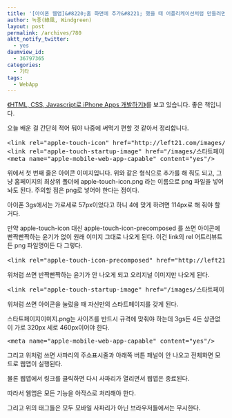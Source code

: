 ```yaml
---
title: '[아이폰 웹앱]&#8220;홈 화면에 추가&#8221; 했을 때 어플리케이션처럼 만들려면'
author: 녹풍(綠風, Windgreen)
layout: post
permalink: /archives/780
aktt_notify_twitter:
  - yes
daumview_id:
  - 36797365
categories:
  - 기타
tags:
  - WebApp
---
```

<a href="http://www.aladin.co.kr/shop/wproduct.aspx?isbn=8963510182" target="_blank">《HTML, CSS, Javascript로 iPhone Apps 개발하기》</a>를 보고 있습니다. 좋은 책입니다.

오늘 배운 걸 간단히 적어 둬야 나중에 써먹기 편할 것 같아서 정리합니다.

<pre class="brush:html">&lt;link rel="apple-touch-icon" href="http://left21.com/images/아이콘이미지.png" /&gt;
&lt;link rel="apple-touch-startup-image" href="/images/스타트페이지이미지.png"/&gt;
&lt;meta name="apple-mobile-web-app-capable" content="yes"/&gt;
</pre>

위에서 첫 번째 줄은 아이콘 이미지입니다. 위와 같은 형식으로 추가를 해 줘도 되고, 그냥 홈페이지의 최상위 폴더에 apple-touch-icon.png 라는 이름으로 png 파일을 넣어 놔도 된다. 주의할 점은 png로 넣어야 한다는 점이다.

아이폰 3gs에서는 가로세로 57px이었다고 하니 4에 맞게 하려면 114px로 해 줘야 할 거다.

만약 apple-touch-icon 대신 apple-touch-icon-precomposed 를 쓰면 아이콘에 빤짝빤짝하는 윤기가 없이 원래 이미지 그대로 나오게 된다. 이건 link의 rel 어트리뷰트든 png 파일명이든 다 그렇다.

<pre class="brush:html">&lt;link rel="apple-touch-icon-precomposed" href="http://left21.com/images/아이콘이미지.png" /&gt;</pre>

위처럼 쓰면 반짝빤짝하는 윤기가 안 나오게 되고 오리지널 이미지만 나오게 된다.

<pre class="brush:html">&lt;link rel="apple-touch-startup-image" href="/images/스타트페이지이미지.png"/&gt;</pre>

위처럼 쓰면 아이콘을 눌렀을 때 자신만의 스타트페이지를 갖게 된다.

스타트페이지이미지.png는 사이즈를 반드시 규격에 맞춰야 하는데 3gs든 4든 상관없이 가로 320px 세로 460px이어야 한다.

<pre class="brush:html">&lt;meta name="apple-mobile-web-app-capable" content="yes"/&gt;</pre>

그리고 위처럼 쓰면 사파리의 주소표시줄과 아래쪽 버튼 패널이 안 나오고 전체화면 모드로 웹앱이 실행된다.

물론 웹앱에서 링크를 클릭하면 다시 사파리가 열리면서 웹앱은 종료된다.

따라서 웹앱은 모든 기능을 아작스로 처리해야 한다.

그리고 위의 태그들은 모두 모바일 사파리가 아닌 브라우저들에서는 무시한다.